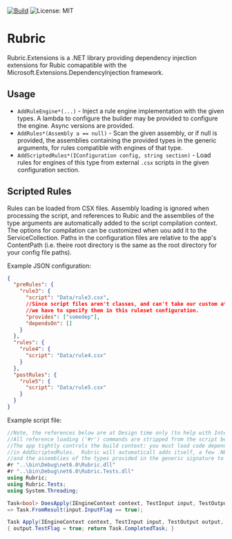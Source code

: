 [![Build](https://github.com/ericvprice/rubric/actions/workflows/build.yaml/badge.svg?branch=master)](https://github.com/ericvprice/rubric/actions/workflows/build.yaml)    ![License: MIT](https://img.shields.io/badge/License-MIT-yellow.svg)
# Rubric

Rubric.Extensions is a .NET library providing dependency injection extensions
for Rubic comapatible with the Microsoft.Extensions.DependencyInjection framework.

## Usage

* `AddRuleEngine*(...)` - Inject a rule engine implementation with the given types.  A lambda to configure the builder may be provided to configure the engine.  Async versions are provided.
* `AddRules*(Assembly a == null)` - Scan the given assembly, or if null is provided, the assemblies containing the provided types in the generic arguments, for rules compatible with engines of that type.
* `AddScriptedRules*(IConfiguration config, string section)` - Load rules for engines of this type from external `.csx` scripts in the given configuration section.

## Scripted Rules

Rules can be loaded from CSX files.  Assembly loading is ignored when processing the script,
and references to Rubic and the assemblies of the type arguments are automatically added to the script
compilation context.  The options for compilation can be customized when uou add it to the ServiceCollection.
Paths in the configuration files are relative to the app's ContentPath (i.e. theire root directory is the same as the root directory for your config file paths).

Example JSON configuration:
```json
{
  "preRules": {
    "rule3": {
      "script": "Data/rule3.csx",
      //Since script files aren't classes, and can't take our custom attributes,
      //we have to specify them in this ruleset configuration.
      "provides": ["somedep"],
      "dependsOn": []
    }
  },
  "rules": {
    "rule4": {
      "script": "Data/rule4.csx"
    }
  },
  "postRules": {
    "rule5": {
      "script": "Data/rule5.csx"
    }
  }
}
```
Example script file:

```csharp
//Note, the references below are at Design time only (to help with Intellisense and the like)
//All reference loading ('#r') commands are stripped from the script before compilation.
//The app tightly controls the build context: you must load code dependencies by setting up ScriptOptions
//in AddScriptedRules.  Rubric will automaticall adds itself, a few .NET core assemblies,
//and the assemblies of the types provided in the generic signature to the compilation context.
#r "..\bin\Debug\net6.0\Rubric.dll"
#r "..\bin\Debug\net6.0\Rubric.Tests.dll"
using Rubric;
using Rubric.Tests;
using System.Threading;

Task<bool> DoesApply(IEngineContext context, TestInput input, TestOutput output, CancellationToken token)
=> Task.FromResult(input.InputFlag == true);

Task Apply(IEngineContext context, TestInput input, TestOutput output, CancellationToken token)
{ output.TestFlag = true; return Task.CompletedTask; }
```